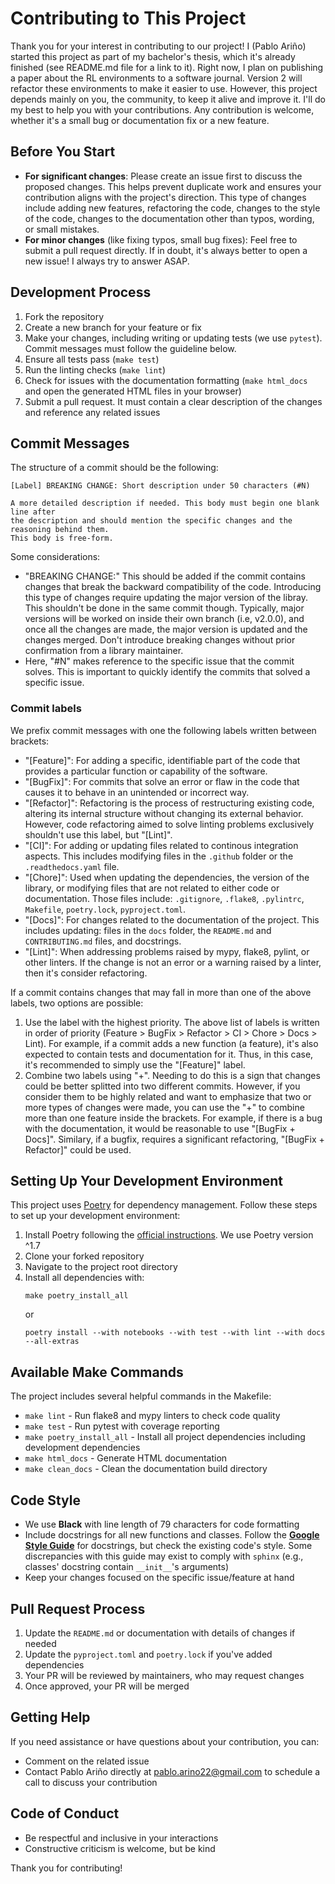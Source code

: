 # Contributing to This Project

Thank you for your interest in contributing to our project! I (Pablo Ariño) started this project as part of my bachelor's thesis, which it's already finished (see README.md file for a link to it). Right now, I plan on publishing a paper about the RL environments to a software journal. Version 2 will refactor these environments to make it easier to use. However, this project depends mainly on you, the community, to keep it alive and improve it. I'll do my best to help you with your contributions. Any contribution is welcome, whether it's a small bug or documentation fix or a new feature.

## Before You Start

- **For significant changes**: Please create an issue first to discuss the proposed changes. This helps prevent duplicate work and ensures your contribution aligns with the project's direction. This type of changes include adding new features, refactoring the code, changes to the style of the code, changes to the documentation other than typos, wording, or small mistakes.
- **For minor changes** (like fixing typos, small bug fixes): Feel free to submit a pull request directly. If in doubt, it's always better to open a new issue! I always try to answer ASAP.

## Development Process

1. Fork the repository
2. Create a new branch for your feature or fix
3. Make your changes, including writing or updating tests (we use `pytest`). Commit messages must follow the guideline below.
4. Ensure all tests pass (`make test`)
5. Run the linting checks (`make lint`)
6. Check for issues with the documentation formatting (`make html_docs` and open the generated HTML files in your browser)
7. Submit a pull request. It must contain a clear description of the changes and reference any related issues

## Commit Messages

The structure of a commit should be the following:

```
[Label] BREAKING CHANGE: Short description under 50 characters (#N)

A more detailed description if needed. This body must begin one blank line after
the description and should mention the specific changes and the reasoning behind them.
This body is free-form.
```

Some considerations:

- "BREAKING CHANGE:" This should be added if the commit contains changes that break the backward compatibility of the code. Introducing
  this type of changes require updating the major version of the libray. This shouldn't be done in the same commit though. Typically,
  major versions will be worked on inside their own branch (i.e, v2.0.0), and once all the changes are made, the major version is updated and the
  changes merged. Don't introduce breaking changes without prior confirmation from a library maintainer.
- Here, "#N" makes reference to the specific issue that the commit solves. This is important to quickly identify the commits that
  solved a specific issue.

### Commit labels

We prefix commit messages with one the following labels written between brackets:

- "[Feature]": For adding a specific, identifiable part of the code that provides a particular function or capability of the software.
- "[BugFix]": For commits that solve an error or flaw in the code that causes it to behave in an unintended or incorrect way.
- "[Refactor]": Refactoring is the process of restructuring existing code, altering its internal structure without changing its external behavior. However, code refactoring aimed to solve linting problems exclusively shouldn't use this label, but "[Lint]".
- "[CI]": For adding or updating files related to continous integration aspects. This includes modifying files in the `.github` folder or the `.readthedocs.yaml` file.
- "[Chore]": Used when updating the dependencies, the version of the library, or modifying files that are not related to either code or documentation. Those files include: `.gitignore`, `.flake8`, `.pylintrc`, `Makefile`, `poetry.lock`, `pyproject.toml`.
- "[Docs]": For changes related to the documentation of the project. This includes updating: files in the `docs` folder, the `README.md` and `CONTRIBUTING.md` files, and docstrings.
- "[Lint]": When addressing problems raised by mypy, flake8, pylint, or other linters. If the change is not an error or a warning raised by a linter, then it's consider refactoring.

If a commit contains changes that may fall in more than one of the above labels, two options are possible:

1. Use the label with the highest priority. The above list of labels is written in order of priority (Feature > BugFix > Refactor > CI > Chore > Docs > Lint). For example, if a commit adds a new function (a feature), it's also expected to contain tests and documentation for it. Thus, in this case, it's recommended to simply use the "[Feature]" label.
2. Combine two labels using "+". Needing to do this is a sign that changes could be better splitted into two different commits. However, if you consider them to be highly related and want to emphasize that two or more types of changes were made, you can use the "+" to combine more than one feature inside the brackets. For example, if there is a bug with the documentation, it would be reasonable to use "[BugFix + Docs]". Similary, if a bugfix, requires a significant refactoring, "[BugFix + Refactor]" could be used.

## Setting Up Your Development Environment

This project uses [Poetry](https://python-poetry.org/) for dependency management. Follow these steps to set up your development environment:

1. Install Poetry following the [official instructions](https://python-poetry.org/docs/#installation). We use Poetry version ^1.7
2. Clone your forked repository
3. Navigate to the project root directory
4. Install all dependencies with:
   ```
   make poetry_install_all
   ```
   or
   ```
   poetry install --with notebooks --with test --with lint --with docs --all-extras
   ```

## Available Make Commands

The project includes several helpful commands in the Makefile:

- `make lint` - Run flake8 and mypy linters to check code quality
- `make test` - Run pytest with coverage reporting
- `make poetry_install_all` - Install all project dependencies including development dependencies
- `make html_docs` - Generate HTML documentation
- `make clean_docs` - Clean the documentation build directory

## Code Style

- We use **Black** with line length of 79 characters for code formatting
- Include docstrings for all new functions and classes. Follow the [**Google Style Guide**](https://google.github.io/styleguide/pyguide.html#s3.8-comments-and-docstrings) for docstrings, but check the existing code's style. Some discrepancies with this guide may exist to comply with `sphinx` (e.g., classes' docstring contain `__init__`'s arguments)
- Keep your changes focused on the specific issue/feature at hand

## Pull Request Process

1. Update the `README.md` or documentation with details of changes if needed
2. Update the `pyproject.toml` and `poetry.lock` if you've added dependencies
3. Your PR will be reviewed by maintainers, who may request changes
4. Once approved, your PR will be merged

## Getting Help

If you need assistance or have questions about your contribution, you can:

- Comment on the related issue
- Contact Pablo Ariño directly at pablo.arino22@gmail.com to schedule a call to discuss your contribution

## Code of Conduct

- Be respectful and inclusive in your interactions
- Constructive criticism is welcome, but be kind

Thank you for contributing!

